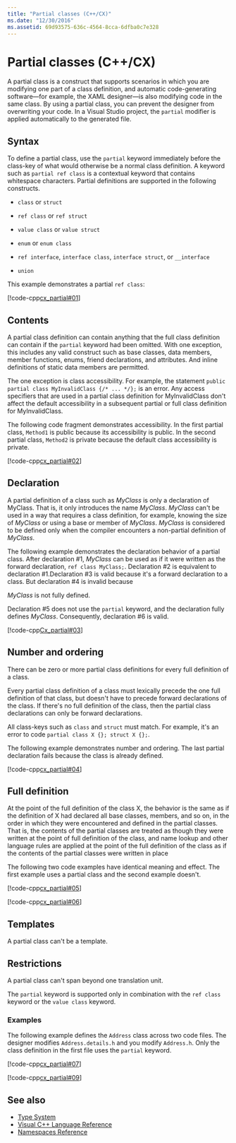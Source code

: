 ```yaml
---
title: "Partial classes (C++/CX)"
ms.date: "12/30/2016"
ms.assetid: 69d93575-636c-4564-8cca-6dfba0c7e328
---
```

# Partial classes (C++/CX)

A partial class is a construct that supports scenarios in which you are modifying one part of a class definition, and automatic code-generating software—for example, the XAML designer—is also modifying code in the same class. By using a partial class, you can prevent the designer from overwriting your code. In a Visual Studio project, the `partial` modifier is applied automatically to the generated file.

## Syntax

To define a partial class, use the `partial` keyword immediately before the class-key of what would otherwise be a normal class definition. A keyword such as `partial ref class` is a contextual keyword that contains whitespace characters. Partial definitions are supported in the following constructs.

- `class` or `struct`

- `ref class` or `ref struct`

- `value class` or `value struct`

- `enum` or `enum class`

- `ref interface`, `interface class`, `interface struct`, or `__interface`

- `union`

This example demonstrates a partial `ref class`:

[!code-cpp[cx_partial#01](../cppcx/codesnippet/CPP/partialclassexample/class1.h#01)]

## Contents

A partial class definition can contain anything that the full class definition can contain if the `partial` keyword had been omitted. With one exception, this includes any valid construct such as base classes, data members, member functions, enums, friend declarations, and attributes. And inline definitions of static data members are permitted.

The one exception is class accessibility. For example, the statement `public partial class MyInvalidClass {/* ... */};` is an error. Any access specifiers that are used in a partial class definition for MyInvalidClass don't affect the default accessibility in a subsequent partial or full class definition for MyInvalidClass.

The following code fragment demonstrates accessibility. In the first partial class, `Method1` is public because its accessibility is public. In the second partial class, `Method2` is private because the default class accessibility is private.

[!code-cpp[cx_partial#02](../cppcx/codesnippet/CPP/partialclassexample/class1.h#02)]

## Declaration

A partial definition of a class such as *MyClass* is only a declaration of MyClass. That is, it only introduces the name *MyClass*. *MyClass* can't be used in a way that requires a class definition, for example, knowing the size of *MyClass* or using a base or member of *MyClass*. *MyClass* is considered to be defined only when the compiler encounters a non-partial definition of *MyClass*.

The following example demonstrates the declaration behavior of a partial class. After declaration #1, *MyClass* can be used as if it were written as the forward declaration, `ref class MyClass;`. Declaration #2 is equivalent to declaration #1.Declaration #3 is valid because it's a forward declaration to a class. But declaration #4 is invalid because

*MyClass* is not fully defined.

Declaration #5 does not use the `partial` keyword, and the declaration fully defines *MyClass*. Consequently, declaration #6 is valid.

[!code-cpp[Cx_partial#03](../cppcx/codesnippet/CPP/partialclassexample/class1.h#03)]

## Number and ordering

There can be zero or more partial class definitions for every full definition of a class.

Every partial class definition of a class  must lexically precede the one full definition of that class, but doesn't have to precede forward declarations of the class. If there's no full definition of the class, then the partial class declarations can only be forward declarations.

All class-keys such as `class` and `struct` must match. For example, it's an error to code `partial class X {}; struct X {};`.

The following example demonstrates number and ordering. The last partial declaration fails because the class is already defined.

[!code-cpp[cx_partial#04](../cppcx/codesnippet/CPP/partialclassexample/class1.h#04)]

## Full definition

At the point of the full definition of the class X, the behavior is the same as if the definition of X had declared all base classes, members, and so on, in the order in which they were encountered and defined in the partial classes. That is, the contents of the partial classes are treated as though they were written at the point of full definition of the class, and name lookup and other language rules are applied at the point of the full definition of the class as if the contents of the partial classes were written in place

The following two code examples have identical meaning and effect. The first example uses a partial class and the second example doesn't.

[!code-cpp[cx_partial#05](../cppcx/codesnippet/CPP/partialclassexample/class1.h#05)]

[!code-cpp[cx_partial#06](../cppcx/codesnippet/CPP/partialclassexample/class1.h#06)]

## Templates

A partial class can't be a template.

## Restrictions

A partial class can't span beyond one translation unit.

The `partial` keyword is supported only in combination with the `ref class` keyword or the `value class` keyword.

### Examples

The following example defines the `Address` class across two code files. The designer modifies `Address.details.h` and you modify `Address.h`. Only the class definition in the first file uses the `partial` keyword.

[!code-cpp[cx_partial#07](../cppcx/codesnippet/CPP/partialclassexample/address.details.h#07)]

[!code-cpp[cx_partial#09](../cppcx/codesnippet/CPP/partialclassexample/address.h#09)]

## See also

- [Type System](../cppcx/type-system-c-cx.md)
- [Visual C++ Language Reference](../cppcx/visual-c-language-reference-c-cx.md)
- [Namespaces Reference](../cppcx/namespaces-reference-c-cx.md)
